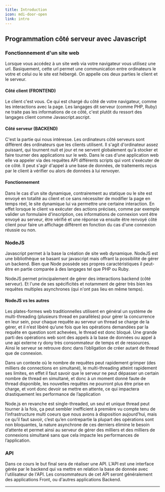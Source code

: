 ```yaml
---
title: Introduction
icon: mdi-door-open
link: intro
---
```


<div id='intro'></div>

## Programmation côté serveur avec Javascript

### Fonctionnement d'un site web

Lorsque vous accédez à un site web via votre navigateur vous utilisez une url. Basiquement, cette url permet une communication entre ordinateurs le votre et celui ou le site est hébergé. On appelle ces deux parties le client et le serveur.

#### Côté client (FRONTEND) 

Le client c'est vous. Ce qui est chargé du côté de votre navigateur, comme les interactions avec la page. Les langages dit serveur (comme PHP, Ruby) ne traite pas les informations de ce côté, c'est plutôt du ressort des langages client comme Javascript.ascript.

#### Côté serveur (BACKEND)

C'est la partie qui nous intéresse. Les ordinateurs côté serveurs sont différent des ordinateurs que les clients utilisent. Il s'agit d'ordinateur assez puissant, qui tournent nuit et jour et ne servent globalement qu'à stocker et faire tourner des applications sur le web. Dans le cas d'une application web elle va appeler via des requêtes API différents scripts qui vont s'exécuter de ce côté. Il peut s'agir d'appel à une base de données, de traitements reçus par le client à vérifier ou alors de données à lui renvoyer.

#### Fonctionnement

Dans le cas d'un site dynamique, contrairement au statique ou le site est envoyé en totalité au client et ce sans nécessiter de modifier la page en temps réel, le site dynamique lui va permettre une certaine interaction. En effet lorsque le client va exécuter des actions précises, comme par exemple valider un formulaire d'inscription, ces informations de connexion vont être envoyé au serveur, être vérifié et une réponse va ensuite être renvoyé côté client pour faire un affichage différent en fonction du cas d'une connexion réussie ou non.

### NodeJS

Javascript permet à la base la création de site web dynamique. NodeJS est une bibliothèque se basant sur javascript mais offrant la possibilité de gérer un backend. 
Bien que Node possède ses propres caractéristiques il peut-être en partie comparée à des langages tel que PHP ou Ruby.

NodeJS permet principalement de gérer des interactions backend (côté serveur). Et l'une de ses spécificités et notamment de gérer très bien les requêtes multiples asynchrones (qui n'ont pas lieu en même temps).

#### NodeJS vs les autres

Les plates-formes web traditionnelles utilisent en général un système de multi-threading (plusieurs thread en parallèles) pour gérer la concurrence en leur sein, pour chaque requête au serveur un thread se charge de la gérer, et il n’est libéré qu’une fois que les opérations demandées par la requête en question sont achevées, le thread est donc bloqué. Une grande parti des opérations web sont des appels à la base de données ou appel à une api externe ry dony très consommateur de temps et de ressources. Ainsi le serveur se retrouve donc dans l’obligation de créer autant de thread que de connexion.

Dans un contexte où le nombre de requêtes peut rapidement grimper (des milliers de connections en simultané), le multi-threading atteint rapidement ses limites, en effet il faut savoir que le serveur ne peut dépasser un certain nombre de thread en simultané, et donc à un moment donné faute de thread disponible, les nouvelles requêtes ne pourront plus être prise en charge, et vont donc devoir se mettre en attente, ce qui impactera drastiquement les performance de l’application

Node.js en revanche est single-threaded, un seul et unique thread peut tourner à la fois, ça peut sembler inefficient à première vu compte tenu de l’infrastructure multi coeurs que nous avons à disposition aujourd’hui, mais ce qu’il faut savoir, c’est qu’en contrepartie la plupart des opérations sont non bloquantes, la nature asynchrone de ces derniers élimine le besoin d’attente et permet ainsi au serveur de gérer des milliers et des milliers de connexions simultané sans que cela impacte les performances de l’application.

### API

Dans ce cours le but final sera de réaliser une API. L'API est une interface gérée par le backend qui va mettre en relation la base de donnée avec l'utilisateur de l'API. Les consommateurs de cet API seront généralement des applications Front, ou d'autres applications Backend.

---

</div>
